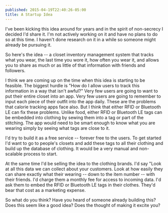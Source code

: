```yaml
---
published: 2015-04-19T22:40:26-05:00
title: A Startup Idea
---
```

I've been kicking this idea around for years and in the spirit of non-secrecy I decided I'd share it. I'm not actively working on it and have no plans to do so at this time. I haven't done research on it in a while so someone might already be pursuing it.

So here's the idea -- a closet inventory management system that tracks what you wear, the last time you wore it, how often you wear it, and allows you to share as much or as little of that information with friends and followers.

I think we are coming up on the time when this idea is starting to be feasible. The biggest hurdle is "How do I allow users to track this information in a way that isn't awful?" Very few users are going to want to put their entire closet into an app. Very few users are going to remember to input each piece of their outfit into the app daily. These are the problems that calorie tracking apps face also. But I think that either RFID or Bluetooth LE can fix these problems. Unlike food, either RFID or Bluetooth LE tags can be embedded into clothing by sewing them into a tag or part of the stitching. The app would need to be smart enough to know what you are wearing simply by seeing what tags are close to it.

I'd try to build it as a free service -- forever free to the users. To get started I'd want to go to people's closets and add these tags to all their clothing and build up the database of clothing. It would be a very manual and non-scalable process to start.

At the same time I'd be selling the idea to the clothing brands. I'd say "Look at all this data we can collect about your customers. Look at how easily they can share exactly what their wearing -- down to the item number -- with their friends. I'd charge them a monthly fee for access to incoming data. I'd ask them to embed the RFID or Bluetooth LE tags in their clothes. They'd bear that cost as a marketing expense.

So what do you think? Have you heard of someone already building this? Does this seem like a good idea? Does the thought of making it excite you?